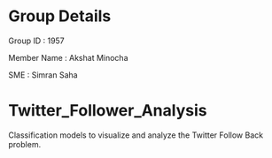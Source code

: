 # Group Details
Group ID    : 1957

Member Name : Akshat Minocha

SME         : Simran Saha

# Twitter_Follower_Analysis
Classification models to visualize and analyze the Twitter Follow Back problem.
